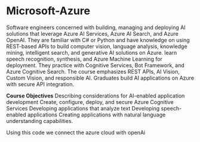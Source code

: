 # Microsoft-Azure
  Software engineers concerned with building, managing and deploying AI solutions that leverage Azure AI Services, 
  Azure AI Search, and Azure OpenAI. They are familiar with C# or Python and have knowledge on using REST-based APIs to build computer vision, 
  language analysis, knowledge mining, intelligent search, and generative AI solutions on Azure.
learn speech recognition, synthesis, and Azure Machine Learning for deployment. They practice with Cognitive Services, Bot Framework, and Azure Cognitive Search.
The course emphasizes REST APIs, AI Vision, Custom Vision, and responsible AI. Graduates build AI applications on Azure with secure API integration.
  
**Course Objectives**
Describing considerations for AI-enabled application development
Create, configure, deploy, and secure Azure Cognitive Services
Developing applications that analyze text
Developing speech-enabled applications
Creating applications with natural language understanding capabilities.

Using this code we connect the azure cloud with openAi
